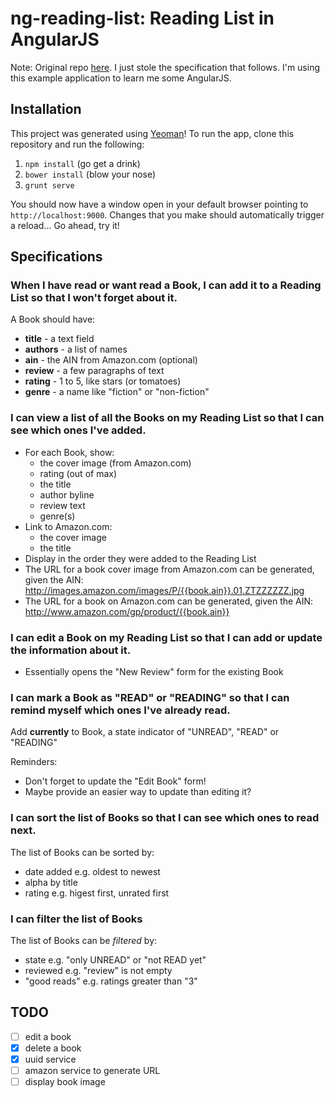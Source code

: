 # ng-reading-list: Reading List in AngularJS

Note: Original repo [here](https://github.com/codeschool/AngularReadinglist). I just stole the specification that follows. I'm using this example application to learn me some AngularJS.

## Installation

This project was generated using [Yeoman](http://yeoman.io)! To run the app, clone this repository and run the following:

1. `npm install` (go get a drink)
2. `bower install` (blow your nose)
3. `grunt serve`

You should now have a window open in your default browser pointing to `http://localhost:9000`. Changes that you make should automatically trigger a reload... Go ahead, try it!

## Specifications

### When I have read or want read a Book, I can add it to a Reading List so that I won't forget about it.

A Book should have:

* **title** - a text field
* **authors** - a list of names
* **ain** - the AIN from Amazon.com (optional)
* **review** - a few paragraphs of text
* **rating** - 1 to 5, like stars (or tomatoes)
* **genre** - a name like "fiction" or "non-fiction"

### I can view a list of all the Books on my Reading List so that I can see which ones I've added.

* For each Book, show:
    * the cover image (from Amazon.com)
    * rating (out of max)
    * the title
    * author byline
    * review text
    * genre(s)
* Link to Amazon.com:
    * the cover image
    * the title
* Display in the order they were added to the Reading List
* The URL for a book cover image from Amazon.com can be generated, given the AIN:
    http://images.amazon.com/images/P/{{book.ain}}.01.ZTZZZZZZ.jpg
* The URL for a book on Amazon.com can be generated, given the AIN:
    http://www.amazon.com/gp/product/{{book.ain}}

### I can edit a Book on my Reading List so that I can add or update the information about it.

* Essentially opens the "New Review" form for the existing Book

### I can mark a Book as "READ" or "READING" so that I can remind myself which ones I've already read.

Add **currently** to Book, a state indicator of "UNREAD", "READ" or "READING"

Reminders:

* Don't forget to update the "Edit Book" form!
* Maybe provide an easier way to update than editing it?

### I can sort the list of Books so that I can see which ones to read next.

The list of Books can be sorted by:

* date added e.g. oldest to newest
* alpha by title
* rating e.g. higest first, unrated first

### I can filter the list of Books

The list of Books can be _filtered_ by:

* state e.g. "only UNREAD" or "not READ yet"
* reviewed e.g. "review" is not empty
* "good reads" e.g. ratings greater than "3"

## TODO

- [ ] edit a book
- [X] delete a book
- [X] uuid service
- [ ] amazon service to generate URL
- [ ] display book image
